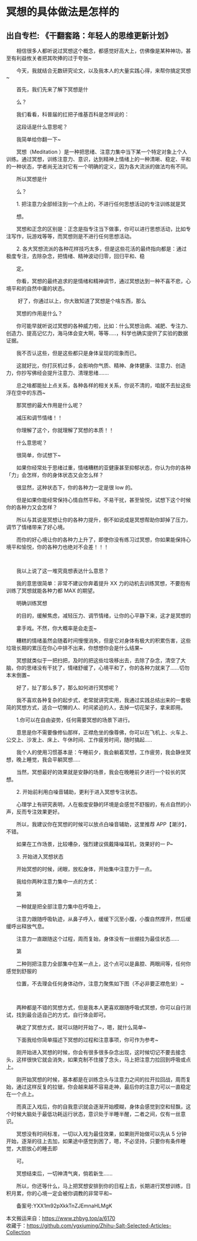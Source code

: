 # 冥想的具体做法是怎样的  
## 出自专栏: 《干翻套路：年轻人的思维更新计划》  
&emsp;&emsp;相信很多人都听说过冥想这个概念，都感觉好高大上，仿佛像是某种神功，甚至有利益攸关者把其吹捧的过于夸张~  
  
&emsp;&emsp;今天，我就结合无数研究论文，以及我本人的大量实践心得，来帮你搞定冥想~  
  
&emsp;&emsp;首先，我们先来了解下冥想是什  
  
&emsp;&emsp;么？  
  
&emsp;&emsp;我们看看，科普届的扛把子维基百科是怎样说的：  
  
&emsp;&emsp;这段话是什么意思呢？  
  
&emsp;&emsp;我简单给你翻一下~  
  
&emsp;&emsp;冥想（Meditation ）是一种把思绪、注意力集中当下某一个特定对象上个人训练。通过冥想，训练注意力、意识，达到精神上情绪上的一种清晰、稳定、平和的一种状态，学者尚无法对它有一个明确的定义，因为各大流派的做法均有不同。  
  
&emsp;&emsp;所以冥想是什  
  
&emsp;&emsp;么？  
  
&emsp;&emsp;1. 把注意力全部倾注到一个点上的，不进行任何思想活动的专注训练就是冥  
  
&emsp;&emsp;想。  
  
&emsp;&emsp;冥想和正念的区别是：正念是指专注当下做事，你可以进行思想活动，比如专注写作，玩游戏等等，而冥想则是不进行任何思想活动。  
  
&emsp;&emsp;2. 各大冥想流派的各种花样技巧太多，但是这些花活的最终指向都是：通过极度专注，去除杂念，把情绪、精神波动归零，回归平和、稳  
  
&emsp;&emsp;定。  
  
&emsp;&emsp;你看，冥想的最终追求的是情绪和精神调节，通过冥想达到一种不喜不悲，心境平和的自然中庸的状态。  
  
&emsp;&emsp;
好了，你通过以上，你大致知道了冥想是个啥东西，那么  
  
&emsp;&emsp;冥想的作用是什么？  
  
&emsp;&emsp;你可能早就听说过冥想的各种威力啦，比如：什么冥想治病、减肥、专注力、创造力、提高记忆力，海马体会变大啊，等等.....，科学也确实提供了实验的数据证据。  
  
&emsp;&emsp;我不否认这些，但是这些都只是身体呈现的现象而已。  
  
&emsp;&emsp;这就好比，你打灰机过多，会影响你气质、精神、身体健康、注意力、创造力，你抄写佛经会提升注意力、清理思绪.......  
  
&emsp;&emsp;总之啥都能扯上点关系，各种各样的相关关系，你说不清的，咱就不去扯这些浮在空中的东西~  
  
&emsp;&emsp;那冥想的最大作用是什么呢？  
  
&emsp;&emsp;减压和调节情绪！！  
  
&emsp;&emsp;你理解了这个，你就理解了冥想的本质！！  
  
&emsp;&emsp;什么意思呢？  
  
&emsp;&emsp;很简单，你试想下~  
  
&emsp;&emsp;如果你经常处于思绪过重，情绪糟糕的亚健康甚至抑郁状态，你认为你的各种「力」会怎样，你的身体状态又会怎么样？  
  
&emsp;&emsp;很显然，这种状态下，你的各种力一定是很 low 的。  
  
&emsp;&emsp;但是如果你能经常保持心情自然平和，不易干扰，甚至愉悦，试想下这个时候你的各种力又会怎样？  
  
&emsp;&emsp;所以与其说是冥想让你的各种力提升，倒不如说成是冥想帮助你卸掉了压力，调节了情绪带来了好心境。  
  
&emsp;&emsp;而你的好心境让你的各种力上升了，即使你没有练习过冥想，你如果能保持心境平和愉悦，你的各种力也绝对不会差！！！  
  
&emsp;&emsp;
  
  
&emsp;&emsp;我以上说了这一堆究竟想表达什么意思？  
  
&emsp;&emsp;我的意思很简单：非常不建议你奔着提升 XX 力的动机去训练冥想，不要抱有训练了冥想就能各种力都 MAX 的期望。  
  
&emsp;&emsp;明确训练冥想  
  
&emsp;&emsp;的目的，缓解焦虑，减轻压力、调节情绪，让你的心平静下来，这才是冥想的  
  
&emsp;&emsp;拿手戏。不然，你大概率是会走歪~  
  
&emsp;&emsp;糟糕的情绪虽然会随着时间慢慢消失，但是它对身体有极大的积累伤害，这些垃圾长期的累压在你心中排不出来，你想想你会是什么结果~  
  
&emsp;&emsp;冥想就类似于一把扫把，及时的把这些垃圾移出去，去除了杂念，清空了大脑，你的思绪没有干扰了，情绪舒缓了，心境平和了，你的各种力就来了......切勿本末倒置~  
  
&emsp;&emsp;好了，扯了那么多了，那么如何进行冥想呢？  
  
&emsp;&emsp;我不喜欢各种复杂的起步式，老常就讲究实用，我通过实践总结出来的一套极简的冥想方式，适合一切懒的人、时间紧迫的人，去掉一切花架子，拿来即用。  
  
&emsp;&emsp;1.你可以在自由姿势，任何需要冥想的场景下进行。  
  
&emsp;&emsp;意思是你不需要像修仙那样，正襟危坐的像尊佛，你可以在飞机上、火车上、公交上、沙发上、床上、午休时间、工作疲劳时间，随时搞起.....  
  
&emsp;&emsp;我个人的使用习惯基本是：午睡前夕，我会躺着冥想，工作疲劳，我会静坐冥想，晚上睡觉，我会平躺冥想.....  
  
&emsp;&emsp;当然，冥想最好的效果就是安静的场景，我会在晚睡前夕进行一个较长的冥想。  
  
&emsp;&emsp;2. 开始前利用白噪音辅助，更利于进入冥想专注状态。  
  
&emsp;&emsp;心理学上有研究表明，人在极度安静的环境是会感觉不舒服的，有点自然的小声，反而专注效果更好。  
  
&emsp;&emsp;所以，我建议你在冥想的时候可以放点白噪音辅助，这里推荐 APP【潮汐】，不错。  
  
&emsp;&emsp;如果在工作场景，比较嘈杂，强烈建议佩戴降噪耳机，效果好的一 P~  
  
&emsp;&emsp;3. 开始进入冥想状态  
  
&emsp;&emsp;开始冥想的时候，闭眼，放松身体，开始集中注意力于一点。  
  
&emsp;&emsp;我给你两种注意力集中一点的方式：  
  
&emsp;&emsp;第  
  
&emsp;&emsp;一种就是把全部注意力集中在呼吸上，  
  
&emsp;&emsp;注意力跟随呼吸轨迹，从鼻子呼入，缓缓下沉至小腹，小腹自然撑开，然后缓缓呼出释放气息。  
  
&emsp;&emsp;注意力一直跟随这个过程，周而复始，身体没有一丝绷挂为最佳状态......  
  
&emsp;&emsp;第  
  
&emsp;&emsp;二种则把注意力全部集中在某一点上，这个点可以是鼻腔、两眼间等，任何你感觉到舒服的  
  
&emsp;&emsp;位置，不去理会任何身体动作，注意力聚焦如下图（不必非要正襟危坐）~  
  
&emsp;&emsp;
  
  
&emsp;&emsp;两种都是不错的冥想方式，但是我本人更喜欢跟随呼吸式冥想，你可以自行测试，找到最合适自己的方式，自行体会即可。  
  
&emsp;&emsp;确定了冥想方式，就可以随时开始了~，嗯，就什么简单~  
  
&emsp;&emsp;下面我给你简单描述下冥想的过程和注意事项，你可作为参考~  
  
&emsp;&emsp;刚开始进入冥想的时候，你会有很多很多杂念出现，这时候切记不要去接念头，这样很快它就会消失，如果克制不住接了念头，马上把注意力拉回到呼吸或点上。  
  
&emsp;&emsp;刚开始冥想的时候，基本都是在训练念头与注意力之间的拉开拉回战，周而复始，通过这样反复的拉锯，你会越来越不容易走神，最后你的注意力可以一直稳定在一个点上。  
  
&emsp;&emsp;而真正入戏后，你的自我意识就会逐渐开始模糊，身体会感觉到空和轻飘，这个时候大脑处于最低功耗运行状态，意识处于半睡半醒，二者之间，仅有一丝意识。  
  
&emsp;&emsp;冥想没有时间标准，一切以入戏为最佳效果，如果刚开始做可以先从 5 分钟开始，逐渐的往上去加，如果途中感觉到困了，嗯，不必坚持，只要你有条件睡觉，大胆放心的睡去即  
  
&emsp;&emsp;可。  
  
&emsp;&emsp;冥想结束后，一切神清气爽，倘若新生......  
  
&emsp;&emsp;所以，你还等什么，马上把冥想安排到你的日程上去，长期进行冥想训练，日积月累，你的心境一定会被你调教的非常平和~  
  
&emsp;&emsp;备案号:YXX1m92pXkkTnZJEmnaHLMgK  
  
本文搬运来自：https://www.zhbyg.top/a/6170  
 收藏于：https://github.com/ygxiuming/Zhihu-Salt-Selected-Articles-Collection